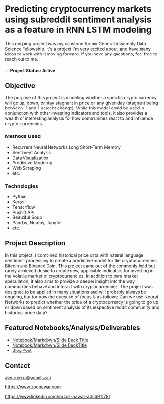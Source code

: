 # Predicting cryptocurrency markets using subreddit sentiment analysis as a feature in RNN LSTM modeling
This ongoing project was my capstone for my General Assembly Data Science Fellowship. It's a project I'm very excited about, and have many ideas to work with it moving forward. If you have any questions, feel free to reach out to me. 

#### -- Project Status: Active

## Objective
The purpose of this project is modeling whether a specific crypto currency will go up, down, or stay stagnant in price on any given day (stagnant being between -1 and 1 percent change). While this model could be used in conjunction with other investing indicators and tools, it also provides a wealth of interesting analysis for how communities react to and influence crypto-currencies. 

### Methods Used
* Recurrent Neural Networks Long Short-Term Memory
* Sentiment Analysis
* Data Visualization
* Predictive Modeling
* Web Scraping
* etc.

### Technologies
* Python
* Keras
* Tensorflow
* Pushift API
* Beautiful Soup
* Pandas, Numpy, Jupyter
* etc. 

## Project Description
In this project, I combined historical price data with natural language sentiment processing to create a predictive model for the cryptocurrencies Bitcoin and Binance Coin. This project came out of the commonly held but rarely achieved desire to create new, applicable indicators for investing in the volatile market of cryptocurrencies. In addition to pure market speculation, it also aims to provide a deeper insight into the way communities behave and interact with cryptocurrencies. The project was designed to be applied in many situations and will probably always be ongoing, but for now the question of focus is as follows: Can we use Neural Networks to predict whether the price of a cryptocurrency is going to go up or down based on sentiment analysis of its respective reddit community and historical price data?

## Featured Notebooks/Analysis/Deliverables
* [Notebook/Markdown/Slide Deck Title](link)
* [Notebook/Markdown/Slide DeckTitle](link)
* [Blog Post](link)



## Contact
zoe.nawar@gmail.com

https://www.zoenawar.com

https://www.linkedin.com/in/zoe-nawar-a00691178/

